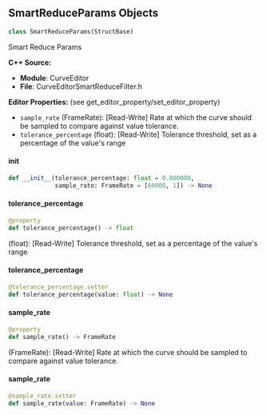 ## SmartReduceParams Objects

```python
class SmartReduceParams(StructBase)
```

Smart Reduce Params

**C++ Source:**

- **Module**: CurveEditor
- **File**: CurveEditorSmartReduceFilter.h

**Editor Properties:** (see get_editor_property/set_editor_property)

- ``sample_rate`` (FrameRate):  [Read-Write] Rate at which the curve should be sampled to compare against value tolerance.
- ``tolerance_percentage`` (float):  [Read-Write] Tolerance threshold, set as a percentage of the value's range

<a id="unreal.SmartReduceParams.__init__"></a>

#### __init__

```python
def __init__(tolerance_percentage: float = 0.000000,
             sample_rate: FrameRate = [60000, 1]) -> None
```

<a id="unreal.SmartReduceParams.tolerance_percentage"></a>

#### tolerance_percentage

```python
@property
def tolerance_percentage() -> float
```

(float):  [Read-Write] Tolerance threshold, set as a percentage of the value's range

<a id="unreal.SmartReduceParams.tolerance_percentage"></a>

#### tolerance_percentage

```python
@tolerance_percentage.setter
def tolerance_percentage(value: float) -> None
```

<a id="unreal.SmartReduceParams.sample_rate"></a>

#### sample_rate

```python
@property
def sample_rate() -> FrameRate
```

(FrameRate):  [Read-Write] Rate at which the curve should be sampled to compare against value tolerance.

<a id="unreal.SmartReduceParams.sample_rate"></a>

#### sample_rate

```python
@sample_rate.setter
def sample_rate(value: FrameRate) -> None
```

<a id="unreal.DataLayerCreationParameters"></a>